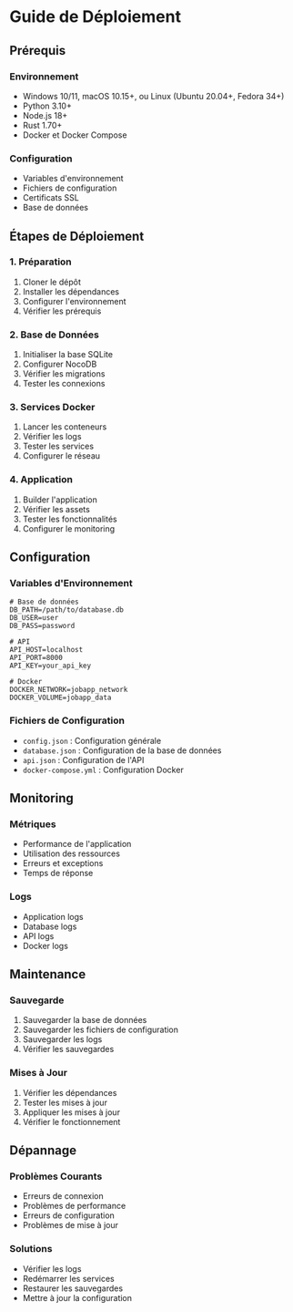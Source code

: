 # Guide de Déploiement

## Prérequis

### Environnement
- Windows 10/11, macOS 10.15+, ou Linux (Ubuntu 20.04+, Fedora 34+)
- Python 3.10+
- Node.js 18+
- Rust 1.70+
- Docker et Docker Compose

### Configuration
- Variables d'environnement
- Fichiers de configuration
- Certificats SSL
- Base de données

## Étapes de Déploiement

### 1. Préparation
1. Cloner le dépôt
2. Installer les dépendances
3. Configurer l'environnement
4. Vérifier les prérequis

### 2. Base de Données
1. Initialiser la base SQLite
2. Configurer NocoDB
3. Vérifier les migrations
4. Tester les connexions

### 3. Services Docker
1. Lancer les conteneurs
2. Vérifier les logs
3. Tester les services
4. Configurer le réseau

### 4. Application
1. Builder l'application
2. Vérifier les assets
3. Tester les fonctionnalités
4. Configurer le monitoring

## Configuration

### Variables d'Environnement
```env
# Base de données
DB_PATH=/path/to/database.db
DB_USER=user
DB_PASS=password

# API
API_HOST=localhost
API_PORT=8000
API_KEY=your_api_key

# Docker
DOCKER_NETWORK=jobapp_network
DOCKER_VOLUME=jobapp_data
```

### Fichiers de Configuration
- `config.json` : Configuration générale
- `database.json` : Configuration de la base de données
- `api.json` : Configuration de l'API
- `docker-compose.yml` : Configuration Docker

## Monitoring

### Métriques
- Performance de l'application
- Utilisation des ressources
- Erreurs et exceptions
- Temps de réponse

### Logs
- Application logs
- Database logs
- API logs
- Docker logs

## Maintenance

### Sauvegarde
1. Sauvegarder la base de données
2. Sauvegarder les fichiers de configuration
3. Sauvegarder les logs
4. Vérifier les sauvegardes

### Mises à Jour
1. Vérifier les dépendances
2. Tester les mises à jour
3. Appliquer les mises à jour
4. Vérifier le fonctionnement

## Dépannage

### Problèmes Courants
- Erreurs de connexion
- Problèmes de performance
- Erreurs de configuration
- Problèmes de mise à jour

### Solutions
- Vérifier les logs
- Redémarrer les services
- Restaurer les sauvegardes
- Mettre à jour la configuration 